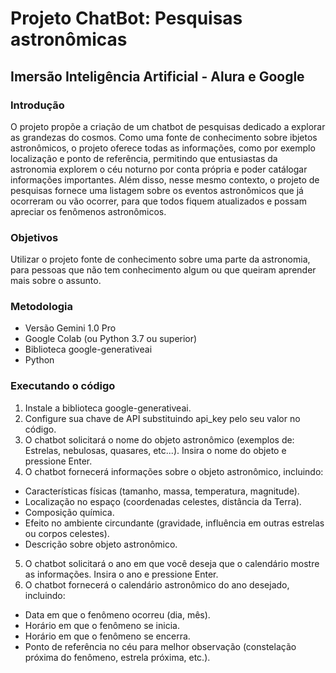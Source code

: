# Projeto ChatBot: Pesquisas astronômicas

## Imersão Inteligência Artificial - Alura e Google

### Introdução
O projeto propõe a criação de um chatbot de pesquisas dedicado a explorar as grandezas do
cosmos. Como uma fonte de conhecimento sobre ibjetos astronômicos, o projeto oferece
todas as informações, como por exemplo localização e ponto de referência, permitindo que entusiastas da astronomia explorem o céu
noturno por conta própria e poder catálogar informações importantes. Além disso, nesse mesmo contexto, o projeto de pesquisas fornece uma listagem sobre os eventos astronômicos que já ocorreram ou vão ocorrer, para que todos fiquem atualizados e possam apreciar os fenômenos astronômicos.

### Objetivos
Utilizar o projeto fonte de conhecimento sobre uma parte da
astronomia, para pessoas que não tem conhecimento algum ou que queiram
aprender mais sobre o assunto.

### Metodologia
* Versão Gemini 1.0 Pro
* Google Colab (ou Python 3.7 ou superior)
* Biblioteca google-generativeai
* Python

### Executando o código
1. Instale a biblioteca google-generativeai.
2. Configure sua chave de API substituindo api_key pelo seu valor no código.
3. O chatbot solicitará o nome do objeto astronômico (exemplos de: Estrelas, nebulosas, quasares, etc...). Insira o nome do objeto e pressione Enter.
4. O chatbot fornecerá informações sobre o objeto astronômico, incluindo:
  * Características físicas (tamanho, massa, temperatura, magnitude).
  * Localização no espaço (coordenadas celestes, distância da Terra).
  * Composição química.
  * Efeito no ambiente circundante (gravidade, influência em outras estrelas ou corpos celestes).
  * Descrição sobre objeto astronômico.
5. O chatbot solicitará o ano em que você deseja que o calendário mostre as informações. Insira o ano e pressione Enter.
6. O chatbot fornecerá o calendário astronômico do ano desejado, incluindo:
  * Data em que o fenômeno ocorreu (dia, mês).
  * Horário em que o fenômeno se inicia.
  * Horário em que o fenômeno se encerra.
  * Ponto de referência no céu para melhor observação (constelação próxima do fenômeno, estrela próxima, etc.).
